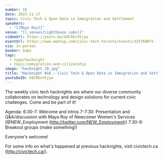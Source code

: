 ```yaml
---
number: 18
date: 2015-11-17
topic: Civic Tech & Open Data in Immigration and Settlement
speakers:
  - "[[Maya Roy]]"
venue: "[[_venues/Lighthouse Labs]]"
videoUrl: https://youtu.be/k0CRExYkjyw
eventUrl: https://www.meetup.com/civic-tech-toronto/events/225760075
via: in-person
booker: Gabe
tags:
  - type/hacknight
  - topic/immigration-and-citizenship
image: "hacknight_18.jpg"
title: "Hacknight #18 – Civic Tech & Open Data in Immigration and Settlement"
youtubeID: k0CRExYkjyw
---
```


The weekly civic tech hacknights are where our diverse community collaborates on technology and design solutions for current civic challenges. Come and be part of it!

Agenda:
6:30-7: Welcome and intros
7-7:30: Presentation and Q&A/discussion with Maya Roy of Newcomer Women's Services (@NEW_Employment (http://twitter.com/NEW_Employment))
7:30-9: Breakout groups (make something!)

Everyone's welcome!

For some info on what's happened at previous hacknights, visit civictech.ca (http://civictech.ca/).